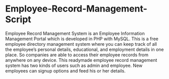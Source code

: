 # Employee-Record-Management-Script
Employee Record Management System is an Employee Information Management Portal which is developed in PHP with MySQL. This is a free employee directory management system where you can keep track of all the employee’s personal details, educational, and employment details in one place. So companies are able to access their employee records from anywhere on any device. This readymade employee record management system has two kinds of users such as admin and employee. New employees can signup options and feed his or her details.
